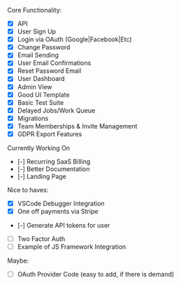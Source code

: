 Core Functionality:

- [x] API
- [x] User Sign Up
- [x] Login via OAuth (Google|Facebook|Etc)
- [x] Change Password
- [x] Email Sending
- [x] User Email Confirmations
- [x] Reset Password Email
- [x] User Dashboard
- [x] Admin View
- [x] Good UI Template
- [x] Basic Test Suite
- [x] Delayed Jobs/Work Queue
- [x] Migrations
- [x] Team Memberships & Invite Management
- [x] GDPR Export Features

Currently Working On
- [-] Recurring SaaS Billing
- [-] Better Documentation
- [-] Landing Page

Nice to haves:
- [x] VSCode Debugger Integration
- [x] One off payments via Stripe
- [-] Generate API tokens for user
- [ ] Two Factor Auth
- [ ] Example of JS Framework Integration

Maybe:
- [ ] OAuth Provider Code (easy to add, if there is demand)
